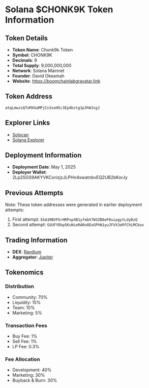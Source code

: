 # Solana $CHONK9K Token Information

## Token Details

- **Token Name**: Chonk9k Token
- **Symbol**: CHONK9K
- **Decimals**: 9
- **Total Supply**: 9,000,000,000
- **Network**: Solana Mainnet
- **Founder**: David Okeamah
- **Website**: https://boomchainlabgravatar.link

## Token Address

```
atqLmwzsQ7oMX4aMPjCn3seH5c3Ep4bztg3p3hWJsgJ
```

## Explorer Links

- [Solscan](https://solscan.io/token/atqLmwzsQ7oMX4aMPjCn3seH5c3Ep4bztg3p3hWJsgJ)
- [Solana Explorer](https://explorer.solana.com/address/atqLmwzsQ7oMX4aMPjCn3seH5c3Ep4bztg3p3hWJsgJ)

## Deployment Information

- **Deployment Date**: May 1, 2025
- **Deployer Wallet**: 2Lp2SGS9AKYVKCorizjzJLPHn4swatnbvEQ2UB2bKorJy

## Previous Attempts

Note: These token addresses were generated in earlier deployment attempts:

1. First attempt: `EkA1RBVFGrHRPxpXB1yfmbX7W3ZB8eF8uipgytLdyBzQ`
2. Second attempt: `GUUFYDkp5KuNieRARo8EoGPhN1yuJFVX3eRfChLMCbav`

## Trading Information

- **DEX**: [Raydium](https://raydium.io/swap/?inputCurrency=sol&outputCurrency=atqLmwzsQ7oMX4aMPjCn3seH5c3Ep4bztg3p3hWJsgJ)
- **Aggregator**: [Jupiter](https://jup.ag/swap/SOL-atqLmwzsQ7oMX4aMPjCn3seH5c3Ep4bztg3p3hWJsgJ)

## Tokenomics

### Distribution
- Community: 70%
- Liquidity: 15%
- Team: 10%
- Marketing: 5%

### Transaction Fees
- Buy Fee: 1%
- Sell Fee: 1%
- LP Fee: 0.3%

### Fee Allocation
- Development: 40%
- Marketing: 30%
- Buyback & Burn: 30%
